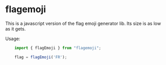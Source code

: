 # flagemoji

This is a javascript version of the flag emoji generator lib. Its size is as low as it gets.

Usage:

```javascript
	import { flagEmoji } from "flagemoji";

	flag = flagEmoji('FR');
```
